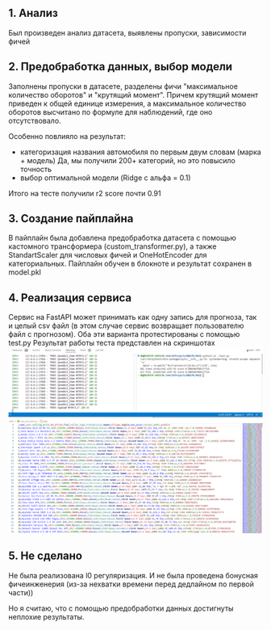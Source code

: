 ## 1. Анализ
Был произведен анализ датасета, выявлены пропуски, зависимости фичей

## 2. Предобработка данных, выбор модели
Заполнены пропуски в датасете, разделены фичи "максимальное количество оборотов" и "крутящий момент". Причем крутящий момент приведен к общей единице измерения, а максимальное количество оборотов высчитано по формуле для наблюдений, где оно отсутствовало.

Особенно повлияло на результат:
- категоризация названия автомобиля по первым двум словам (марка + модель) Да, мы получили 200+ категорий, но это повысило точность
- выбор оптимальной модели (Ridge с альфа = 0.1)

Итого на тесте получили r2 score почти 0.91

## 3. Создание пайплайна
В пайплайн была добавлена предобработка датасета с помощью кастомного трансформера (custom_transformer.py), а также StandartScaler для числовых фичей и OneHotEncoder для категориальных.
Пайплайн обучен в блокноте и результат сохранен в model.pkl

## 4. Реализация сервиса
Сервис на FastAPI может принимать как одну запись для прогноза, так и целый csv файл (в этом случае сервис возвращает пользователю файл с прогнозом).
Оба эти варианта протестированы с помощью test.py
Результат работы теста представлен на скриншотах
![](img/1.png)
![](img/2.png)

## 5. Не сделано
Не была реализована l0 регуляризация. И не была проведена бонусная фичеинженерия (из-за нехватки времени перед дедлайном по первой части))

Но я считаю, что с помощью предобработки данных достигнуты неплохие результаты.
